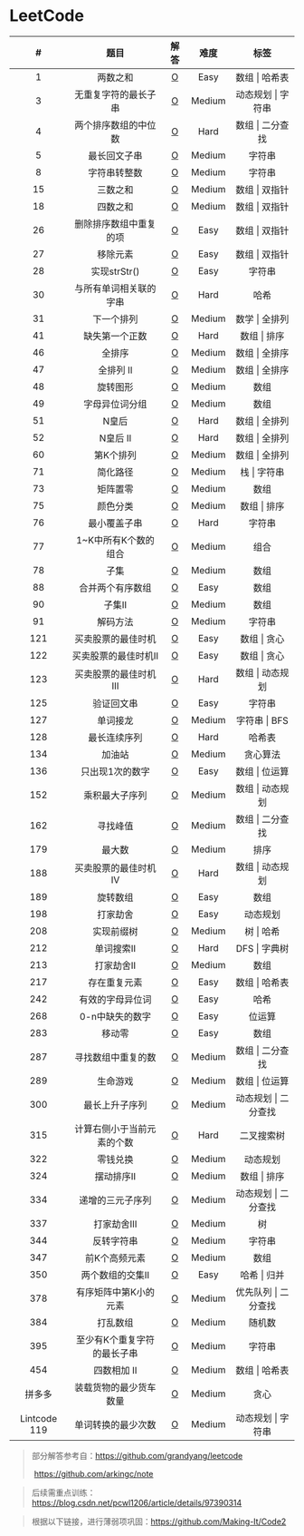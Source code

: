# LeetCode

|      #       |            题目             |                       解答                       |  难度  |         标签         |
| :----------: | :-------------------------: | :----------------------------------------------: | :----: | :------------------: |
|      1       |          两数之和           |           [O](Solution/1.两数之和.md)            |  Easy  |    数组 \| 哈希表    |
|      3       |    无重复字符的最长子串     |     [O](Solution/3.无重复字符的最长子串.md)      | Medium |  动态规划 \| 字符串  |
|      4       |    两个排序数组的中位数     |     [O](Solution/4.两个排序数组的中位数.md)      |  Hard  |   数组 \| 二分查找   |
|      5       |        最长回文子串         |         [O](Solution/5.最长回文子串.md)          | Medium |        字符串        |
|      8       |        字符串转整数         |         [O](Solution/8.字符串转整数.md)          | Medium |        字符串        |
|      15      |          三数之和           |           [O](Solution/15.三数之和.md)           | Medium |    数组 \| 双指针    |
|      18      |          四数之和           |           [O](Solution/18.四数之和.md)           | Medium |    数组 \| 双指针    |
|      26      |   删除排序数组中重复的项    |    [O](Solution/26.删除排序数组中的重复项.md)    |  Easy  |    数组 \| 双指针    |
|      27      |          移除元素           |           [O](Solution/27.移除元素.md)           |  Easy  |    数组 \| 双指针    |
|      28      |        实现strStr()         |         [O](Solution/28.实现strStr().md)         |  Easy  |        字符串        |
|      30      |   与所有单词相关联的字串    |    [O](Solution/30.与所有单词相关联的字串.md)    |  Hard  |         哈希         |
|      31      |         下一个排列          |          [O](Solution/31.下一个排列.md)          | Medium |    数学 \| 全排列    |
|      41      |       缺失第一个正数        |        [O](Solution/41.缺失第一个整数.md)        |  Hard  |     数组 \| 排序     |
|      46      |           全排序            |            [O](Solution/46.全排序.md)            | Medium |    数组 \| 全排序    |
|      47      |          全排列 II          |           [O](Solution/47.全排列II.md)           | Medium |    数组 \| 全排序    |
|      48      |          旋转图形           |           [O](Solution/48.旋转图形.md)           | Medium |         数组         |
|      49      |       字母异位词分组        |        [O](Solution/49.字母异位词分组.md)        | Medium |         数组         |
|      51      |            N皇后            |            [O](Solution/51.N皇后.md)             |  Hard  |    数组 \| 全排列    |
|      52      |          N皇后 II           |           [O](Solution/52.N皇后II.md)            |  Hard  |    数组 \| 全排列    |
|      60      |          第K个排列          |          [O](Solution/60.第K个排列I.md)          | Medium |    数组 \| 全排列    |
|      71      |          简化路径           |           [O](Solution/71.简化路径.md)           | Medium |     栈 \| 字符串     |
|      73      |          矩阵置零           |           [O](Solution/73.矩阵置零.md)           | Medium |         数组         |
|      75      |          颜色分类           |           [O](Solution/75.分类颜色.md)           | Medium |     数组 \| 排序     |
|      76      |        最小覆盖子串         |         [O](Solution/76.最小覆盖子串.md)         |  Hard  |        字符串        |
|      77      |    1~K中所有K个数的组合     |     [O](Solution/77.1~K中所有K个数的组合.md)     | Medium |         组合         |
|      78      |            子集             |             [O](Solution/78.子集.md)             | Medium |         数组         |
|      88      |      合并两个有序数组       |       [O](Solution/88.合并两个有序数组.md)       |  Easy  |         数组         |
|      90      |           子集II            |            [O](Solution/90.子集II.md)            | Medium |         数组         |
|      91      |          解码方法           |           [O](Solution/91.解码方法.md)           | Medium |        字符串        |
|     121      |     买卖股票的最佳时机      |     [O](Solution/121.买卖股票的最佳时机.md)      |  Easy  |     数组 \| 贪心     |
|     122      |    买卖股票的最佳时机II     |    [O](Solution/122.买卖股票的最佳时机II.md)     |  Easy  |     数组 \| 贪心     |
|     123      |    买卖股票的最佳时机III    |    [O](Solution/123.买卖股票的最佳时机III.md)    |  Hard  |   数组 \| 动态规划   |
|     125      |         验证回文串          |         [O](Solution/125.验证回文串.md)          |  Easy  |        字符串        |
|     127      |          单词接龙           |          [O](Solution/127.单词接龙.md)           | Medium |    字符串 \| BFS     |
|     128      |        最长连续序列         |        [O](Solution/128.最长连续序列.md)         |  Hard  |        哈希表        |
|     134      |           加油站            |           [O](Solution/134.加油站.md)            | Medium |       贪心算法       |
|     136      |       只出现1次的数字       |       [O](Solution/136.只出现1次的数字.md)       |  Easy  |    数组 \| 位运算    |
|     152      |       乘积最大子序列        |       [O](Solution/152.乘积最大子序列.md)        | Medium |   数组 \| 动态规划   |
|     162      |          寻找峰值           |  [O](Solution/162.查找数组中任一峰值的下标.md)   | Medium |   数组 \| 二分查找   |
|     179      |           最大数            |           [O](Solution/179.最大数.md)            | Medium |         排序         |
|     188      |    买卖股票的最佳时机IV     |    [O](Solution/188.买卖股票的最佳时机IV.md)     |  Hard  |   数组 \| 动态规划   |
|     189      |          旋转数组           |          [O](Solution/189.旋转数组.md)           |  Easy  |         数组         |
|     198      |          打家劫舍           |          [O](Solution/198.打家劫舍.md)           |  Easy  |       动态规划       |
|     208      |         实现前缀树          |         [O](Solution/208.实现前缀树.md)          | Medium |      树 \| 哈希      |
|     212      |         单词搜索II          |         [O](Solution/212.单词搜索II.md)          |  Hard  |    DFS \| 字典树     |
|     213      |         打家劫舍II          |         [O](Solution/213.打家劫舍II.md)          | Medium |         数组         |
|     217      |        存在重复元素         |        [O](Solution/217.存在重复元素.md)         |  Easy  |    数组 \| 哈希表    |
|     242      |      有效的字母异位词       |      [O](Solution/242.有效的字母异位词.md)       |  Easy  |         哈希         |
|     268      |       0-n中缺失的数字       |       [O](Solution/268.0-n中缺失的数字.md)       |  Easy  |        位运算        |
|     283      |           移动零            |           [O](Solution/283.移动零.md)            |  Easy  |         数组         |
|     287      |     寻找数组中重复的数      |     [O](Solution/287.寻找数组中重复的数.md)      | Medium |   数组 \| 二分查找   |
|     289      |          生命游戏           |          [O](Solution/289.生命游戏.md)           | Medium |    数组 \| 位运算    |
|     300      |       最长上升子序列        |       [O](Solution/300.最长上升子序列.md)        | Medium | 动态规划 \| 二分查找 |
|     315      | 计算右侧小于当前元素的个数  | [O](Solution/315.计算右侧小于当前元素的个数.md)  |  Hard  |      二叉搜索树      |
|     322      |          零钱兑换           |          [O](Solution/322.零钱兑换.md)           | Medium |       动态规划       |
|     324      |         摆动排序II          |         [O](Solution/324.摆动排序II.md)          | Medium |     数组 \| 排序     |
|     334      |      递增的三元子序列       |      [O](Solution/334.递增的三元子序列.md)       | Medium | 动态规划 \| 二分查找 |
|     337      |         打家劫舍III         |         [O](Solution/337.打家劫舍III.md)         | Medium |          树          |
|     344      |         反转字符串          |         [O](Solution/344.反转字符串.md)          | Medium |        字符串        |
|     347      |        前K个高频元素        |        [O](Solution/347.前K个高频元素.md)        | Medium |         数组         |
|     350      |      两个数组的交集II       |      [O](Solution/350.两个数组的交集II.md)       |  Easy  |     哈希 \| 归并     |
|     378      |    有序矩阵中第K小的元素    |    [O](Solution/378.有序矩阵中第K小的元素.md)    | Medium | 优先队列 \| 二分查找 |
|     384      |          打乱数组           |          [O](Solution/384.打乱数组.md)           | Medium |        随机数        |
|     395      | 至少有K个重复字符的最长子串 | [O](Solution/395.至少有K个重复字符的最长子串.md) | Medium |        字符串        |
|     454      |         四数相加 II         |         [O](Solution/454.四数相加II.md)          | Medium |    数组 \| 哈希表    |
|    拼多多    |   装载货物的最少货车数量    |     [O](Solution/装载货物的最少货车数量.md)      | Medium |         贪心         |
| Lintcode 119 |     单词转换的最少次数      | [O](Solution/LintCode119_单词转换的最少次数.md)  | Medium |  动态规划 \| 字符串  |

> 部分解答参考自：https://github.com/grandyang/leetcode
>
> ​						 	https://github.com/arkingc/note

> 后续需重点训练：https://blog.csdn.net/pcwl1206/article/details/97390314

> 根据以下链接，进行薄弱项巩固：https://github.com/Making-It/Code2